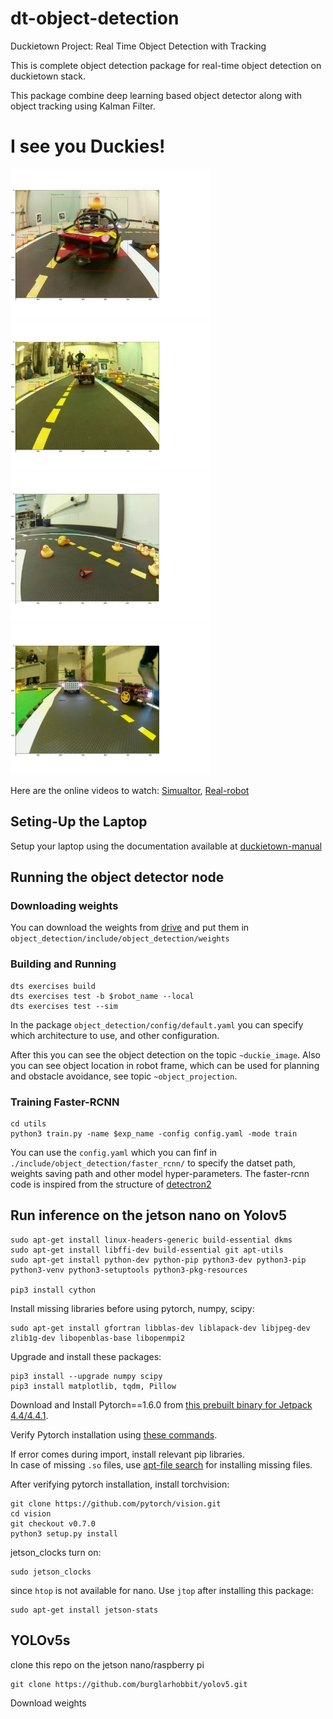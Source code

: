 # dt-object-detection
Duckietown Project: Real Time Object Detection with Tracking

This is complete object detection package for real-time object detection on duckietown stack. 

This package combine deep learning based object detector along with object tracking using Kalman Filter. 

# I see you Duckies!
<p float="left">
<img src="./samples/1.png" alt="1" width="320px">
<img src="./samples/2.png" alt="2" width="320px">
<img src="./samples/3.png" alt="3" width="320px">
<img src="./samples/4.png" alt="4" width="320px">
</p>


Here are the online videos to watch: [Simualtor](https://vimeo.com/496162175), [Real-robot](https://vimeo.com/496162169)
## Seting-Up the Laptop

Setup your laptop using the documentation available at [duckietown-manual](https://docs.duckietown.org/daffy/opmanual_duckiebot/out/building_duckiebot_c0.html)

## Running the object detector node

### Downloading weights

You can download the weights from [drive](https://drive.google.com/drive/folders/11RFmZpG6oJDrcqzBS3_Za5iitlmGdXW3?usp=sharing) and put them in `object_detection/include/object_detection/weights`

### Building and Running

    dts exercises build
    dts exercises test -b $robot_name --local
    dts exercises test --sim

In the package `object_detection/config/default.yaml` you can specify which architecture to use, and other configuration.

After this you can see the object detection on the topic `~duckie_image`. Also you can see object location in robot frame, which can be used for planning and obstacle avoidance, see topic `~object_projection`.


### Training Faster-RCNN 

    cd utils
    python3 train.py -name $exp_name -config config.yaml -mode train

You can use the `config.yaml` which you can finf in `./include/object_detection/faster_rcnn/` to specify the datset path, weights saving path and other model hyper-parameters. The faster-rcnn code is inspired from the structure of [detectron2](https://github.com/facebookresearch/detectron2)

## Run inference on the jetson nano on Yolov5

    sudo apt-get install linux-headers-generic build-essential dkms
    sudo apt-get install libffi-dev build-essential git apt-utils 
    sudo apt-get install python-dev python-pip python3-dev python3-pip python3-venv python3-setuptools python3-pkg-resources

    pip3 install cython

Install missing libraries before using pytorch, numpy, scipy:

    sudo apt-get install gfortran libblas-dev liblapack-dev libjpeg-dev zlib1g-dev libopenblas-base libopenmpi2 

Upgrade and install these packages:

    pip3 install --upgrade numpy scipy
    pip3 install matplotlib, tqdm, Pillow

Download and Install Pytorch==1.6.0 from [this prebuilt binary for Jetpack 4.4/4.4.1](https://nvidia.box.com/shared/static/9eptse6jyly1ggt9axbja2yrmj6pbarc.whl).

Verify Pytorch installation using [these commands](https://stackoverflow.com/a/48152675/5276428).

If error comes during import, install relevant pip libraries.<br />
In case of missing `.so` files, use [apt-file search](https://stackoverflow.com/questions/63818421/unable-to-import-pytorch-in-jetson-nano-ubuntu) for installing missing files.

After verifying pytorch installation, install torchvision:

    git clone https://github.com/pytorch/vision.git
    cd vision
    git checkout v0.7.0
    python3 setup.py install

jetson_clocks turn on:

    sudo jetson_clocks

since `htop` is not available for nano. Use `jtop` after installing this package:

    sudo apt-get install jetson-stats 

## YOLOv5s

clone this repo on the jetson nano/raspberry pi

    git clone https://github.com/burglarhobbit/yolov5.git

Download weights

    
